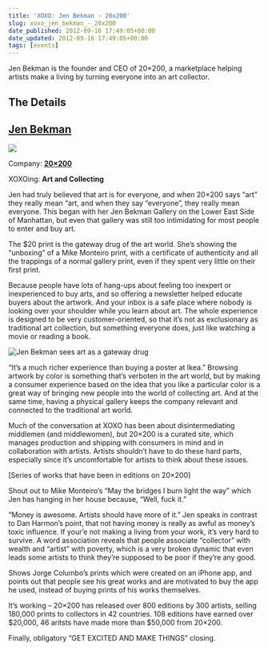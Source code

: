 ```yaml
---
title: 'XOXO: Jen Bekman - 20x200'
slug: xoxo_jen_bekman_-_20x200
date_published: 2012-09-16 17:49:05+00:00
date_updated: 2012-09-16 17:49:05+00:00
tags: [events]
---
```

Jen Bekman is the founder and CEO of 20×200, a marketplace helping artists make a living by turning everyone into an art collector.

## The Details

## [Jen Bekman](https://twitter.com/jenbee)

![](https://cdn.glitch.global/c4e475b2-a54e-47e0-973c-ed0bd1b46262/jbcanarysq_normal.jpg?v=1670739985352)

Company: **[20×200](http://www.20x200.com)**

XOXOing: **Art and Collecting**

Jen had truly believed that art is for everyone, and when 20×200 says “art” they really mean “art, and when they say “everyone”, they really mean everyone. This began with her Jen Bekman Gallery on the Lower East Side of Manhattan, but even that gallery was still too intimidating for most people to enter and buy art.  

The $20 print is the gateway drug of the art world. She’s showing the “unboxing” of a Mike Monteiro print, with a certificate of authenticity and all the trappings of a normal gallery print, even if they spent very little on their first print.  

Because people have lots of hang-ups about feeling too inexpert or inexperienced to buy arts, and so offering a newsletter helped educate buyers about the artwork. And your inbox is a safe place where nobody is looking over your shoulder while you learn about art. The whole experience is designed to be very customer-oriented, so that it’s not as exclusionary as traditional art collection, but something everyone does, just like watching a movie or reading a book.

![Jen Bekman sees art as a gateway drug](https://cdn.glitch.global/c4e475b2-a54e-47e0-973c-ed0bd1b46262/jen-bekman-slide.jpg?v=1670740012947)

“It’s a much richer experience than buying a poster at Ikea.” Browsing artwork by color is something that’s verboten in the art world, but by making a consumer experience based on the idea that you like a particular color is a great way of bringing new people into the world of collecting art. And at the same time, having a physical gallery keeps the company relevant and connected to the traditional art world.  

Much of the conversation at XOXO has been about disintermediating middlemen (and middlewomen), but 20×200 is a curated site, which manages production and shipping with consumers in mind and in collaboration with artists. Artists shouldn’t have to do these hard parts, especially since it’s uncomfortable for artists to think about these issues.  

[Series of works that have been in editions on 20×200]  

Shout out to Mike Monteiro’s “May the bridges I burn light the way” which Jen has hanging in her house because, “Well, fuck it.”  

“Money is awesome. Artists should have more of it.” Jen speaks in contrast to Dan Harmon’s point, that not having money is really as awful as money’s toxic influence. If your’e not making a living from your work, it’s very hard to survive. A word association reveals that people associate “collector” with wealth and “artist” with poverty, which is a very broken dynamic that even leads some artists to think they’re supposed to be poor if they’re any good.  

Shows Jorge Columbo’s prints which were created on an iPhone app, and points out that people see his great works and are motivated to buy the app he used, instead of buying prints of his works themselves.  

It’s working – 20×200 has released over 800 editions by 300 artists, selling 180,000 prints to collectors in 42 countries. 108 editions have earned over $20,000, 46 aritsts have made more than $50,000 from 20×200.  

Finally, obligatory “GET EXCITED AND MAKE THINGS” closing.
